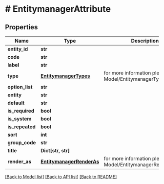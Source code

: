# # EntitymanagerAttribute


## Properties 


Name | Type | Description | Notes
------------ | ------------- | ------------- | -------------
**entity_id**| **str** |   | [optional]
**code**| **str** |   | [optional]
**label**| **str** |   | [optional]
**type**| [**EntitymanagerTypes**](EntitymanagerTypes.md) |  for more information please, see Model/EntitymanagerTypes.php  | [optional]
**option_list**| **str** |   | [optional]
**entity**| **str** |   | [optional]
**default**| **str** |   | [optional]
**is_required**| **bool** |   | [optional]
**is_system**| **bool** |   | [optional]
**is_repeated**| **bool** |   | [optional]
**sort**| **int** |   | [optional]
**group_code**| **str** |   | [optional]
**title**| **Dict[str, str]** |   | [optional]
**render_as**| [**EntitymanagerRenderAs**](EntitymanagerRenderAs.md) |  for more information please, see Model/EntitymanagerRenderAs.php  | [optional]


[[Back to Model list]](../../README.md#models) [[Back to API list]](../../README.md#endpoints) [[Back to README]](../../README.md)

